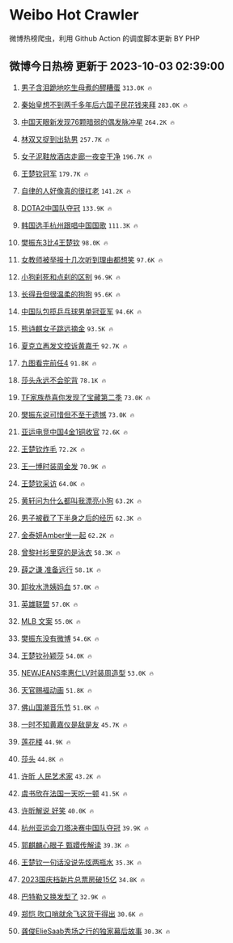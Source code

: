 # Weibo Hot Crawler 



微博热榜爬虫，利用 Github Action 的调度脚本更新 BY PHP 


## 微博今日热榜 更新于 2023-10-03 02:39:00 
1. [男子含泪跪地吃生母煮的醪糟蛋](https://s.weibo.com/weibo?q=%23%E7%94%B7%E5%AD%90%E5%90%AB%E6%B3%AA%E8%B7%AA%E5%9C%B0%E5%90%83%E7%94%9F%E6%AF%8D%E7%85%AE%E7%9A%84%E9%86%AA%E7%B3%9F%E8%9B%8B%23&t=31&band_rank=1&Refer=top) `313.0K 🔥` 

1. [秦始皇想不到两千多年后六国子民花钱来拜](https://s.weibo.com/weibo?q=%23%E7%A7%A6%E5%A7%8B%E7%9A%87%E6%83%B3%E4%B8%8D%E5%88%B0%E4%B8%A4%E5%8D%83%E5%A4%9A%E5%B9%B4%E5%90%8E%E5%85%AD%E5%9B%BD%E5%AD%90%E6%B0%91%E8%8A%B1%E9%92%B1%E6%9D%A5%E6%8B%9C%23&t=31&band_rank=2&Refer=top) `283.0K 🔥` 

1. [中国天眼新发现76颗暗弱的偶发脉冲星](https://s.weibo.com/weibo?q=%23%E4%B8%AD%E5%9B%BD%E5%A4%A9%E7%9C%BC%E6%96%B0%E5%8F%91%E7%8E%B076%E9%A2%97%E6%9A%97%E5%BC%B1%E7%9A%84%E5%81%B6%E5%8F%91%E8%84%89%E5%86%B2%E6%98%9F%23&t=31&band_rank=3&Refer=top) `264.2K 🔥` 

1. [林双又捉到出轨男](https://s.weibo.com/weibo?q=%23%E6%9E%97%E5%8F%8C%E5%8F%88%E6%8D%89%E5%88%B0%E5%87%BA%E8%BD%A8%E7%94%B7%23&t=31&band_rank=4&Refer=top) `257.7K 🔥` 

1. [女子泥鞋放酒店走廊一夜变干净](https://s.weibo.com/weibo?q=%23%E5%A5%B3%E5%AD%90%E6%B3%A5%E9%9E%8B%E6%94%BE%E9%85%92%E5%BA%97%E8%B5%B0%E5%BB%8A%E4%B8%80%E5%A4%9C%E5%8F%98%E5%B9%B2%E5%87%80%23&t=31&band_rank=5&Refer=top) `196.7K 🔥` 

1. [王楚钦冠军](https://s.weibo.com/weibo?q=%23%E7%8E%8B%E6%A5%9A%E9%92%A6%E5%86%A0%E5%86%9B%23&t=31&band_rank=6&Refer=top) `179.7K 🔥` 

1. [自律的人好像真的很扛老](https://s.weibo.com/weibo?q=%E8%87%AA%E5%BE%8B%E7%9A%84%E4%BA%BA%E5%A5%BD%E5%83%8F%E7%9C%9F%E7%9A%84%E5%BE%88%E6%89%9B%E8%80%81&t=31&band_rank=7&Refer=top) `141.2K 🔥` 

1. [DOTA2中国队夺冠](https://s.weibo.com/weibo?q=%23DOTA2%E4%B8%AD%E5%9B%BD%E9%98%9F%E5%A4%BA%E5%86%A0%23&t=31&band_rank=8&Refer=top) `133.9K 🔥` 

1. [韩国选手杭州跟唱中国国歌](https://s.weibo.com/weibo?q=%23%E9%9F%A9%E5%9B%BD%E9%80%89%E6%89%8B%E6%9D%AD%E5%B7%9E%E8%B7%9F%E5%94%B1%E4%B8%AD%E5%9B%BD%E5%9B%BD%E6%AD%8C%23&t=31&band_rank=9&Refer=top) `111.3K 🔥` 

1. [樊振东3比4王楚钦](https://s.weibo.com/weibo?q=%23%E6%A8%8A%E6%8C%AF%E4%B8%9C3%E6%AF%944%E7%8E%8B%E6%A5%9A%E9%92%A6%23&t=31&band_rank=10&Refer=top) `98.0K 🔥` 

1. [女教师被举报十几次听到理由都想笑](https://s.weibo.com/weibo?q=%23%E5%A5%B3%E6%95%99%E5%B8%88%E8%A2%AB%E4%B8%BE%E6%8A%A5%E5%8D%81%E5%87%A0%E6%AC%A1%E5%90%AC%E5%88%B0%E7%90%86%E7%94%B1%E9%83%BD%E6%83%B3%E7%AC%91%23&t=31&band_rank=11&Refer=top) `97.6K 🔥` 

1. [小狗刹死和点刹的区别](https://s.weibo.com/weibo?q=%23%E5%B0%8F%E7%8B%97%E5%88%B9%E6%AD%BB%E5%92%8C%E7%82%B9%E5%88%B9%E7%9A%84%E5%8C%BA%E5%88%AB%23&t=31&band_rank=12&Refer=top) `96.9K 🔥` 

1. [长得丑但很温柔的狗狗](https://s.weibo.com/weibo?q=%23%E9%95%BF%E5%BE%97%E4%B8%91%E4%BD%86%E5%BE%88%E6%B8%A9%E6%9F%94%E7%9A%84%E7%8B%97%E7%8B%97%23&t=31&band_rank=13&Refer=top) `95.6K 🔥` 

1. [中国队包揽乒乓球男单冠亚军](https://s.weibo.com/weibo?q=%23%E4%B8%AD%E5%9B%BD%E9%98%9F%E5%8C%85%E6%8F%BD%E4%B9%92%E4%B9%93%E7%90%83%E7%94%B7%E5%8D%95%E5%86%A0%E4%BA%9A%E5%86%9B%23&t=31&band_rank=14&Refer=top) `94.6K 🔥` 

1. [熊诗麒女子跳远摘金](https://s.weibo.com/weibo?q=%23%E7%86%8A%E8%AF%97%E9%BA%92%E5%A5%B3%E5%AD%90%E8%B7%B3%E8%BF%9C%E6%91%98%E9%87%91%23&t=31&band_rank=15&Refer=top) `93.5K 🔥` 

1. [夏克立再发文控诉黄嘉千](https://s.weibo.com/weibo?q=%23%E5%A4%8F%E5%85%8B%E7%AB%8B%E5%86%8D%E5%8F%91%E6%96%87%E6%8E%A7%E8%AF%89%E9%BB%84%E5%98%89%E5%8D%83%23&t=31&band_rank=16&Refer=top) `92.7K 🔥` 

1. [九图看完前任4](https://s.weibo.com/weibo?q=%E4%B9%9D%E5%9B%BE%E7%9C%8B%E5%AE%8C%E5%89%8D%E4%BB%BB4&t=31&band_rank=17&Refer=top) `91.8K 🔥` 

1. [莎头永远不会驼背](https://s.weibo.com/weibo?q=%E8%8E%8E%E5%A4%B4%E6%B0%B8%E8%BF%9C%E4%B8%8D%E4%BC%9A%E9%A9%BC%E8%83%8C&t=31&band_rank=18&Refer=top) `78.1K 🔥` 

1. [TF家族恭喜你发现了宝藏第二季](https://s.weibo.com/weibo?q=%23TF%E5%AE%B6%E6%97%8F%E6%81%AD%E5%96%9C%E4%BD%A0%E5%8F%91%E7%8E%B0%E4%BA%86%E5%AE%9D%E8%97%8F%E7%AC%AC%E4%BA%8C%E5%AD%A3%23&t=31&band_rank=19&Refer=top) `73.0K 🔥` 

1. [樊振东说可惜但不至于遗憾](https://s.weibo.com/weibo?q=%23%E6%A8%8A%E6%8C%AF%E4%B8%9C%E8%AF%B4%E5%8F%AF%E6%83%9C%E4%BD%86%E4%B8%8D%E8%87%B3%E4%BA%8E%E9%81%97%E6%86%BE%23&t=31&band_rank=20&Refer=top) `73.0K 🔥` 

1. [亚运电竞中国4金1铜收官](https://s.weibo.com/weibo?q=%23%E4%BA%9A%E8%BF%90%E7%94%B5%E7%AB%9E%E4%B8%AD%E5%9B%BD4%E9%87%911%E9%93%9C%E6%94%B6%E5%AE%98%23&t=31&band_rank=21&Refer=top) `72.6K 🔥` 

1. [王楚钦炸毛](https://s.weibo.com/weibo?q=%23%E7%8E%8B%E6%A5%9A%E9%92%A6%E7%82%B8%E6%AF%9B%23&t=31&band_rank=22&Refer=top) `72.2K 🔥` 

1. [王一博时装周金发](https://s.weibo.com/weibo?q=%23%E7%8E%8B%E4%B8%80%E5%8D%9A%E6%97%B6%E8%A3%85%E5%91%A8%E9%87%91%E5%8F%91%23&t=31&band_rank=23&Refer=top) `70.9K 🔥` 

1. [王楚钦采访](https://s.weibo.com/weibo?q=%E7%8E%8B%E6%A5%9A%E9%92%A6%E9%87%87%E8%AE%BF&t=31&band_rank=24&Refer=top) `64.0K 🔥` 

1. [黄轩问为什么都叫我漂亮小狗](https://s.weibo.com/weibo?q=%23%E9%BB%84%E8%BD%A9%E9%97%AE%E4%B8%BA%E4%BB%80%E4%B9%88%E9%83%BD%E5%8F%AB%E6%88%91%E6%BC%82%E4%BA%AE%E5%B0%8F%E7%8B%97%23&t=31&band_rank=25&Refer=top) `63.2K 🔥` 

1. [男子被截了下半身之后的经历](https://s.weibo.com/weibo?q=%E7%94%B7%E5%AD%90%E8%A2%AB%E6%88%AA%E4%BA%86%E4%B8%8B%E5%8D%8A%E8%BA%AB%E4%B9%8B%E5%90%8E%E7%9A%84%E7%BB%8F%E5%8E%86&t=31&band_rank=26&Refer=top) `62.3K 🔥` 

1. [金泰妍Amber坐一起](https://s.weibo.com/weibo?q=%23%E9%87%91%E6%B3%B0%E5%A6%8DAmber%E5%9D%90%E4%B8%80%E8%B5%B7%23&t=31&band_rank=27&Refer=top) `62.2K 🔥` 

1. [曾黎衬衫里穿的是泳衣](https://s.weibo.com/weibo?q=%23%E6%9B%BE%E9%BB%8E%E8%A1%AC%E8%A1%AB%E9%87%8C%E7%A9%BF%E7%9A%84%E6%98%AF%E6%B3%B3%E8%A1%A3%23&t=31&band_rank=28&Refer=top) `58.3K 🔥` 

1. [薛之谦 准备远行](https://s.weibo.com/weibo?q=%E8%96%9B%E4%B9%8B%E8%B0%A6%20%E5%87%86%E5%A4%87%E8%BF%9C%E8%A1%8C&t=31&band_rank=29&Refer=top) `58.1K 🔥` 

1. [卸妆水洗姨妈血](https://s.weibo.com/weibo?q=%23%E5%8D%B8%E5%A6%86%E6%B0%B4%E6%B4%97%E5%A7%A8%E5%A6%88%E8%A1%80%23&t=31&band_rank=30&Refer=top) `57.0K 🔥` 

1. [英雄联盟](https://s.weibo.com/weibo?q=%E8%8B%B1%E9%9B%84%E8%81%94%E7%9B%9F&t=31&band_rank=31&Refer=top) `57.0K 🔥` 

1. [MLB 文案](https://s.weibo.com/weibo?q=MLB%20%E6%96%87%E6%A1%88&t=31&band_rank=32&Refer=top) `55.0K 🔥` 

1. [樊振东没有微博](https://s.weibo.com/weibo?q=%E6%A8%8A%E6%8C%AF%E4%B8%9C%E6%B2%A1%E6%9C%89%E5%BE%AE%E5%8D%9A&t=31&band_rank=33&Refer=top) `54.6K 🔥` 

1. [王楚钦孙颖莎](https://s.weibo.com/weibo?q=%E7%8E%8B%E6%A5%9A%E9%92%A6%E5%AD%99%E9%A2%96%E8%8E%8E&t=31&band_rank=34&Refer=top) `54.0K 🔥` 

1. [NEWJEANS李惠仁LV时装周造型](https://s.weibo.com/weibo?q=%23NEWJEANS%E6%9D%8E%E6%83%A0%E4%BB%81LV%E6%97%B6%E8%A3%85%E5%91%A8%E9%80%A0%E5%9E%8B%23&t=31&band_rank=35&Refer=top) `53.0K 🔥` 

1. [天官赐福动画](https://s.weibo.com/weibo?q=%E5%A4%A9%E5%AE%98%E8%B5%90%E7%A6%8F%E5%8A%A8%E7%94%BB&t=31&band_rank=36&Refer=top) `51.8K 🔥` 

1. [佛山国潮音乐节](https://s.weibo.com/weibo?q=%E4%BD%9B%E5%B1%B1%E5%9B%BD%E6%BD%AE%E9%9F%B3%E4%B9%90%E8%8A%82&t=31&band_rank=37&Refer=top) `51.0K 🔥` 

1. [一时不知黄嘉仪是敌是友](https://s.weibo.com/weibo?q=%23%E4%B8%80%E6%97%B6%E4%B8%8D%E7%9F%A5%E9%BB%84%E5%98%89%E4%BB%AA%E6%98%AF%E6%95%8C%E6%98%AF%E5%8F%8B%23&t=31&band_rank=38&Refer=top) `45.7K 🔥` 

1. [莲花楼](https://s.weibo.com/weibo?q=%E8%8E%B2%E8%8A%B1%E6%A5%BC&t=31&band_rank=39&Refer=top) `44.9K 🔥` 

1. [莎头](https://s.weibo.com/weibo?q=%E8%8E%8E%E5%A4%B4&t=31&band_rank=40&Refer=top) `44.8K 🔥` 

1. [许昕 人民艺术家](https://s.weibo.com/weibo?q=%E8%AE%B8%E6%98%95%20%E4%BA%BA%E6%B0%91%E8%89%BA%E6%9C%AF%E5%AE%B6&t=31&band_rank=41&Refer=top) `43.2K 🔥` 

1. [虞书欣在法国一天吃一顿](https://s.weibo.com/weibo?q=%23%E8%99%9E%E4%B9%A6%E6%AC%A3%E5%9C%A8%E6%B3%95%E5%9B%BD%E4%B8%80%E5%A4%A9%E5%90%83%E4%B8%80%E9%A1%BF%23&t=31&band_rank=42&Refer=top) `41.5K 🔥` 

1. [许昕解说 好笑](https://s.weibo.com/weibo?q=%E8%AE%B8%E6%98%95%E8%A7%A3%E8%AF%B4%20%E5%A5%BD%E7%AC%91&t=31&band_rank=43&Refer=top) `40.0K 🔥` 

1. [杭州亚运会刀塔决赛中国队夺冠](https://s.weibo.com/weibo?q=%23%E6%9D%AD%E5%B7%9E%E4%BA%9A%E8%BF%90%E4%BC%9A%E5%88%80%E5%A1%94%E5%86%B3%E8%B5%9B%E4%B8%AD%E5%9B%BD%E9%98%9F%E5%A4%BA%E5%86%A0%23&t=31&band_rank=44&Refer=top) `39.9K 🔥` 

1. [郭麒麟心眼子 甄嬛传解读](https://s.weibo.com/weibo?q=%E9%83%AD%E9%BA%92%E9%BA%9F%E5%BF%83%E7%9C%BC%E5%AD%90%20%E7%94%84%E5%AC%9B%E4%BC%A0%E8%A7%A3%E8%AF%BB&t=31&band_rank=45&Refer=top) `39.3K 🔥` 

1. [王楚钦一句话没说先炫两瓶水](https://s.weibo.com/weibo?q=%23%E7%8E%8B%E6%A5%9A%E9%92%A6%E4%B8%80%E5%8F%A5%E8%AF%9D%E6%B2%A1%E8%AF%B4%E5%85%88%E7%82%AB%E4%B8%A4%E7%93%B6%E6%B0%B4%23&t=31&band_rank=46&Refer=top) `35.3K 🔥` 

1. [2023国庆档新片总票房破15亿](https://s.weibo.com/weibo?q=%232023%E5%9B%BD%E5%BA%86%E6%A1%A3%E6%96%B0%E7%89%87%E6%80%BB%E7%A5%A8%E6%88%BF%E7%A0%B415%E4%BA%BF%23&t=31&band_rank=47&Refer=top) `34.8K 🔥` 

1. [巴特勒又换发型了](https://s.weibo.com/weibo?q=%23%E5%B7%B4%E7%89%B9%E5%8B%92%E5%8F%88%E6%8D%A2%E5%8F%91%E5%9E%8B%E4%BA%86%23&t=31&band_rank=48&Refer=top) `32.9K 🔥` 

1. [郑恺 吹口哨就余飞这货干得出](https://s.weibo.com/weibo?q=%E9%83%91%E6%81%BA%20%E5%90%B9%E5%8F%A3%E5%93%A8%E5%B0%B1%E4%BD%99%E9%A3%9E%E8%BF%99%E8%B4%A7%E5%B9%B2%E5%BE%97%E5%87%BA&t=31&band_rank=49&Refer=top) `30.6K 🔥` 

1. [龚俊ElieSaab秀场之行的独家幕后故事](https://s.weibo.com/weibo?q=%23%E9%BE%9A%E4%BF%8AElieSaab%E7%A7%80%E5%9C%BA%E4%B9%8B%E8%A1%8C%E7%9A%84%E7%8B%AC%E5%AE%B6%E5%B9%95%E5%90%8E%E6%95%85%E4%BA%8B%23&t=31&band_rank=50&Refer=top) `30.3K 🔥` 

